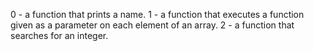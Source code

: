 0 - a function that prints a name.
1 -  a function that executes a function given as a parameter on each element of an array.
2 -  a function that searches for an integer.
